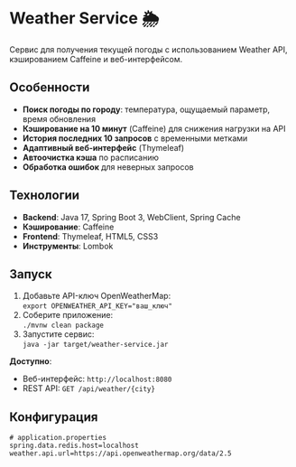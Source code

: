 # Weather Service 🌦️

Сервис для получения текущей погоды с использованием Weather API, кэшированием Caffeine и веб-интерфейсом.

## Особенности
- **Поиск погоды по городу**: температура, ощущаемый параметр, время обновления  
- **Кэширование на 10 минут** (Caffeine) для снижения нагрузки на API  
- **История последних 10 запросов** с временными метками  
- **Адаптивный веб-интерфейс** (Thymeleaf)  
- **Автоочистка кэша** по расписанию  
- **Обработка ошибок** для неверных запросов  

## Технологии
- **Backend**: Java 17, Spring Boot 3, WebClient, Spring Cache  
- **Кэширование**: Caffeine  
- **Frontend**: Thymeleaf, HTML5, CSS3  
- **Инструменты**: Lombok  

## Запуск 
1. Добавьте API-ключ OpenWeatherMap:  
   `export OPENWEATHER_API_KEY="ваш_ключ"`  
2. Соберите приложение:  
   `./mvnw clean package`  
3. Запустите сервис:  
   `java -jar target/weather-service.jar`  

**Доступно**:  
- Веб-интерфейс: `http://localhost:8080`  
- REST API: `GET /api/weather/{city}`  

## Конфигурация
```properties
# application.properties
spring.data.redis.host=localhost
weather.api.url=https://api.openweathermap.org/data/2.5
